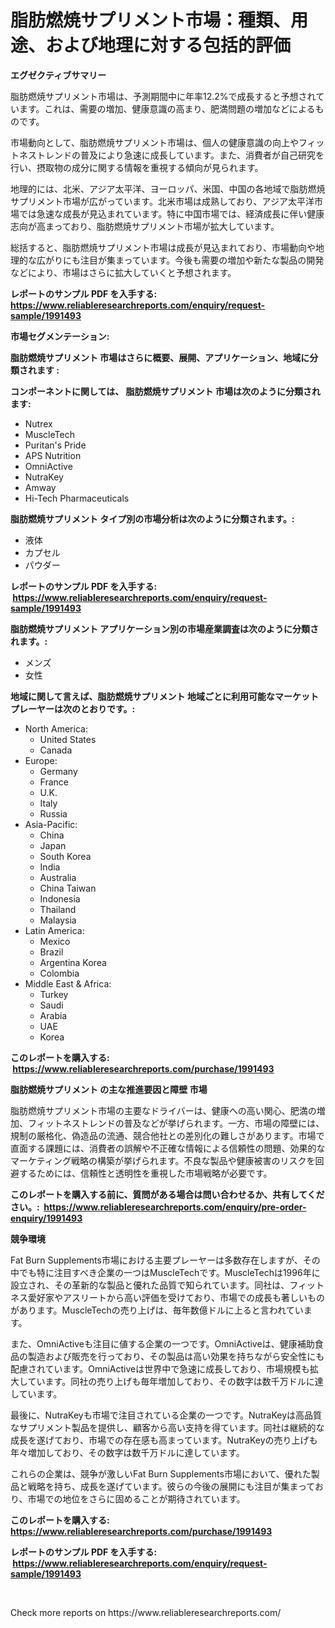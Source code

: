 <p><h1>脂肪燃焼サプリメント市場：種類、用途、および地理に対する包括的評価</h1></p><p><strong>エグゼクティブサマリー</strong></p>
<p><p>脂肪燃焼サプリメント市場は、予測期間中に年率12.2%で成長すると予想されています。これは、需要の増加、健康意識の高まり、肥満問題の増加などによるものです。</p><p>市場動向として、脂肪燃焼サプリメント市場は、個人の健康意識の向上やフィットネストレンドの普及により急速に成長しています。また、消費者が自己研究を行い、摂取物の成分に関する情報を重視する傾向が見られます。</p><p>地理的には、北米、アジア太平洋、ヨーロッパ、米国、中国の各地域で脂肪燃焼サプリメント市場が広がっています。北米市場は成熟しており、アジア太平洋市場では急速な成長が見込まれています。特に中国市場では、経済成長に伴い健康志向が高まっており、脂肪燃焼サプリメント市場が拡大しています。</p><p>総括すると、脂肪燃焼サプリメント市場は成長が見込まれており、市場動向や地理的な広がりにも注目が集まっています。今後も需要の増加や新たな製品の開発などにより、市場はさらに拡大していくと予想されます。</p></p>
<p><strong>レポートのサンプル PDF を入手する: <a href="https://www.reliableresearchreports.com/enquiry/request-sample/1991493">https://www.reliableresearchreports.com/enquiry/request-sample/1991493</a></strong></p>
<p><strong>市場セグメンテーション:</strong></p>
<p><strong> 脂肪燃焼サプリメント 市場はさらに概要、展開、アプリケーション、地域に分類されます :</strong></p>
<p><strong>コンポーネントに関しては、 脂肪燃焼サプリメント 市場は次のように分類されます: &nbsp;</strong></p>
<p><ul><li>Nutrex</li><li>MuscleTech</li><li>Puritan's Pride</li><li>APS Nutrition</li><li>OmniActive</li><li>NutraKey</li><li>Amway</li><li>Hi-Tech Pharmaceuticals</li></ul></p>
<p><strong> 脂肪燃焼サプリメント タイプ別の市場分析は次のように分類されます。:</strong></p>
<p><ul><li>液体</li><li>カプセル</li><li>パウダー</li></ul></p>
<p><strong>レポートのサンプル PDF を入手する: &nbsp;<a href="https://www.reliableresearchreports.com/enquiry/request-sample/1991493">https://www.reliableresearchreports.com/enquiry/request-sample/1991493</a></strong></p>
<p><strong> 脂肪燃焼サプリメント アプリケーション別の市場産業調査は次のように分類されます。:</strong></p>
<p><ul><li>メンズ</li><li>女性</li></ul></p>
<p><strong>地域に関して言えば、脂肪燃焼サプリメント 地域ごとに利用可能なマーケットプレーヤーは次のとおりです。:</strong></p>
<p><ul>
    <li>
        North America:
        <ul>
            <li>United States</li>
            <li>Canada</li>
        </ul>
    </li>
    <li>
        Europe:
        <ul>
            <li>Germany</li>
            <li>France</li>
            <li>U.K.</li>
            <li>Italy</li>
            <li>Russia</li>
        </ul>
    </li>
    <li>
        Asia-Pacific:
        <ul>
            <li>China</li>
            <li>Japan</li>
            <li>South Korea</li>
            <li>India</li>
            <li>Australia</li>
            <li>China Taiwan</li>
            <li>Indonesia</li>
            <li>Thailand</li>
            <li>Malaysia</li>
        </ul>
    </li>
    <li>
        Latin America:
        <ul>
            <li>Mexico</li>
            <li>Brazil</li>
            <li>Argentina Korea</li>
            <li>Colombia</li>
        </ul>
    </li>
    <li>
        Middle East & Africa:
        <ul>
            <li>Turkey</li>
            <li>Saudi</li>
            <li>Arabia</li>
            <li>UAE</li>
            <li>Korea</li>
        </ul>
    </li>
    </ul></p>
<p><strong>このレポートを購入する: &nbsp;<a href="https://www.reliableresearchreports.com/purchase/1991493">https://www.reliableresearchreports.com/purchase/1991493</a></strong></p>
<p><strong>脂肪燃焼サプリメント の主な推進要因と障壁 市場</strong></p>
<p><p>脂肪燃焼サプリメント市場の主要なドライバーは、健康への高い関心、肥満の増加、フィットネストレンドの普及などが挙げられます。一方、市場の障壁には、規制の厳格化、偽造品の流通、競合他社との差別化の難しさがあります。市場で直面する課題には、消費者の誤解や不正確な情報による信頼性の問題、効果的なマーケティング戦略の構築が挙げられます。不良な製品や健康被害のリスクを回避するためには、信頼性と透明性を重視した市場戦略が必要です。</p></p>
<p><strong>このレポートを購入する前に、質問がある場合は問い合わせるか、共有してください。:&nbsp; <a href="https://www.reliableresearchreports.com/enquiry/pre-order-enquiry/1991493">https://www.reliableresearchreports.com/enquiry/pre-order-enquiry/1991493</a></strong></p>
<p><strong>競争環境</strong></p>
<p><p>Fat Burn Supplements市場における主要プレーヤーは多数存在しますが、その中でも特に注目すべき企業の一つはMuscleTechです。MuscleTechは1996年に設立され、その革新的な製品と優れた品質で知られています。同社は、フィットネス愛好家やアスリートから高い評価を受けており、市場での成長も著しいものがあります。MuscleTechの売り上げは、毎年数億ドルに上ると言われています。</p><p>また、OmniActiveも注目に値する企業の一つです。OmniActiveは、健康補助食品の製造および販売を行っており、その製品は高い効果を持ちながら安全性にも配慮されています。OmniActiveは世界中で急速に成長しており、市場規模も拡大しています。同社の売り上げも毎年増加しており、その数字は数千万ドルに達しています。</p><p>最後に、NutraKeyも市場で注目されている企業の一つです。NutraKeyは高品質なサプリメント製品を提供し、顧客から高い支持を得ています。同社は継続的な成長を遂げており、市場での存在感も高まっています。NutraKeyの売り上げも年々増加しており、その数字は数千万ドルに達しています。</p><p>これらの企業は、競争が激しいFat Burn Supplements市場において、優れた製品と戦略を持ち、成長を遂げています。彼らの今後の展開にも注目が集まっており、市場での地位をさらに固めることが期待されています。</p></p>
<p><strong>このレポートを購入する: &nbsp; <a href="https://www.reliableresearchreports.com/purchase/1991493">https://www.reliableresearchreports.com/purchase/1991493</a></strong></p>
<p><strong>レポートのサンプル PDF を入手する: &nbsp;<a href="https://www.reliableresearchreports.com/enquiry/request-sample/1991493">https://www.reliableresearchreports.com/enquiry/request-sample/1991493</a></strong><strong></strong></p>
<p>&nbsp;</p>
<p>Check more reports on https://www.reliableresearchreports.com/</p>